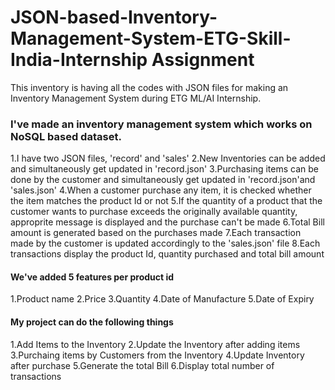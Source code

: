 # JSON-based-Inventory-Management-System-ETG-Skill-India-Internship Assignment
This inventory is having all the codes with JSON files for making an Inventory Management System during ETG ML/AI Internship.

### I've made an inventory management system which works on NoSQL based dataset.
1.I have two JSON files, 'record' and 'sales'
2.New Inventories can be added and simultaneously get updated in 'record.json'
3.Purchasing items can be done by the customer and simultaneously get updated in 'record.json'and 'sales.json'
4.When a customer purchase any item, it is checked whether the item matches the product Id or not
5.If the quantity of a product that the customer wants to purchase exceeds the originally available quantity, approprite message is displayed and the purchase can't be made
6.Total Bill amount is generated based on the purchases made
7.Each transaction made by the customer is updated accordingly to the 'sales.json' file
8.Each transactions display the product Id, quantity purchased and total bill amount

#### We've added 5 features per product id
1.Product name
2.Price
3.Quantity
4.Date of Manufacture
5.Date of Expiry

#### My project can do the following things
1.Add Items to the Inventory
2.Update the Inventory after adding items
3.Purchaing items by Customers from the Inventory
4.Update Inventory after purchase
5.Generate the total Bill
6.Display total number of transactions

